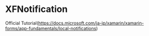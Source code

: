 # XFNotification
Official Tutorial(https://docs.microsoft.com/ja-jp/xamarin/xamarin-forms/app-fundamentals/local-notifications)
